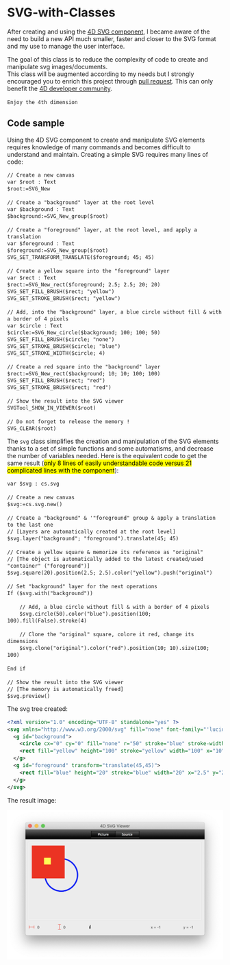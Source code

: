 # SVG-with-Classes

After creating and using the [4D SVG component](https://doc.4d.com/4Dv19/4D/19/4D-SVG-Component.100-5461938.en.html), I became aware of the need to build a new API much smaller, faster and closer to the SVG format and my use to manage the user interface. 

The goal of this class is to reduce the complexity of code to create and manipulate svg images/documents.
<br/>This class will be augmented according to my needs but I strongly encouraged you to enrich this project through [pull request](https://github.com/vdelachaux/SVG-with-Classes/pulls). This can only benefit the [4D developer community](https://discuss.4d.com/search?q=4D%20for%20iOS). 

`Enjoy the 4th dimension`

## Code sample
Using the 4D SVG component to create and manipulate SVG elements requires knowledge of many commands and becomes difficult to understand and maintain. Creating a simple SVG requires many lines of code:

```4d
// Create a new canvas
var $root : Text
$root:=SVG_New
	
// Create a "background" layer at the root level
var $background : Text 
$background:=SVG_New_group($root)
	
// Create a "foreground" layer, at the root level, and apply a translation
var $foreground : Text
$foreground:=SVG_New_group($root)
SVG_SET_TRANSFORM_TRANSLATE($foreground; 45; 45)
	
// Create a yellow square into the "foreground" layer
var $rect : Text
$rect:=SVG_New_rect($foreground; 2.5; 2.5; 20; 20)
SVG_SET_FILL_BRUSH($rect; "yellow")
SVG_SET_STROKE_BRUSH($rect; "yellow")
	
// Add, into the "background" layer, a blue circle without fill & with a border of 4 pixels
var $circle : Text
$circle:=SVG_New_circle($background; 100; 100; 50)
SVG_SET_FILL_BRUSH($circle; "none")
SVG_SET_STROKE_BRUSH($circle; "blue")
SVG_SET_STROKE_WIDTH($circle; 4)
	
// Create a red square into the "background" layer
$rect:=SVG_New_rect($background; 10; 10; 100; 100)
SVG_SET_FILL_BRUSH($rect; "red")
SVG_SET_STROKE_BRUSH($rect; "red")
	
// Show the result into the SVG viewer
SVGTool_SHOW_IN_VIEWER($root)
	
// Do not forget to release the memory !
SVG_CLEAR($root)
```
The `svg` class simplifies the creation and manipulation of the SVG elements thanks to a set of simple functions and some automatisms, and decrease the number of variables needed. Here is the equivalent code to get the same result (<mark>only 8 lines of easily understandable code versus 21 complicated lines with the component</mark>):

```4d
var $svg : cs.svg
	
// Create a new canvas
$svg:=cs.svg.new()
	
// Create a "background" & '"foreground" group & apply a translation to the last one
// [Layers are automatically created at the root level]
$svg.layer("background"; "foreground").translate(45; 45)
	
// Create a yellow square & memorize its reference as "original"
// [The object is automatically added to the latest created/used "container" ("foreground")]
$svg.square(20).position(2.5; 2.5).color("yellow").push("original")
	
// Set "background" layer for the next operations
If ($svg.with("background"))
	
	// Add, a blue circle without fill & with a border of 4 pixels
	$svg.circle(50).color("blue").position(100; 100).fill(False).stroke(4)
		
	// Clone the "original" square, colore it red, change its dimensions
	$svg.clone("original").color("red").position(10; 10).size(100; 100)
		
End if 
	
// Show the result into the SVG viewer
// [The memory is automatically freed]
$svg.preview()
```
The svg tree created:

```xml
<?xml version="1.0" encoding="UTF-8" standalone="yes" ?>
<svg xmlns="http://www.w3.org/2000/svg" fill="none" font-family="'lucida grande','segoe UI',sans-serif" font-size="12" preserveAspectRatio="none" shape-rendering="crispEdges" stroke="black" text-rendering="geometricPrecision" viewport-fill="none" xmlns:xlink="http://www.w3.org/1999/xlink">
  <g id="background">
    <circle cx="0" cy="0" fill="none" r="50" stroke="blue" stroke-width="4" transform="translate(100,100)"/>
    <rect fill="yellow" height="100" stroke="yellow" width="100" x="10" y="10"/>
  </g>
  <g id="foreground" transform="translate(45,45)">
    <rect fill="blue" height="20" stroke="blue" width="20" x="2.5" y="2.5"/>
  </g>
</svg>
```
The result image:

<img src="Documentation/svg.png">
